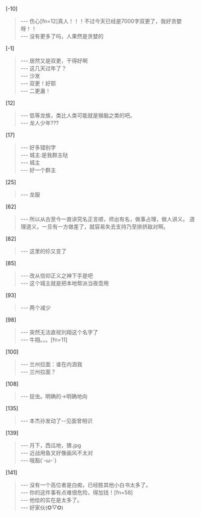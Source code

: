
[-10] 
>--- 伤心[fn=12]真人！！！不过今天已经是7000字双更了，我好贪婪呀！！<br>
>--- 没有更多了吗，人果然是贪婪的<br>

[-1] 
>--- 居然又是双更，干得好啊<br>
>--- 这几天过年了？<br>
>--- 沙发<br>
>--- 双更！好耶<br>
>--- 二更蛊！<br>

[12] 
>--- 低等龙族，类比人类可能就是猴脑之类的吧。<br>
>--- 龙人少年???<br>

[17] 
>--- 好多错别字<br>
>--- 城主:是我群主哒<br>
>--- 城主<br>
>--- 好一个群主<br>

[25] 
>--- 龙服<br>

[62] 
>--- 所以从古至今一直讲究名正言顺，师出有名，做事占理，做人讲义。 道理道义，一旦有一方做差了，就容易失去支持乃至排挤敌对啊。<br>

[82] 
>--- 这里的伱又变了<br>

[85] 
>--- 改从信仰正义之神下手是吧<br>
>--- 这个城主就是把本地帮派当夜壶用<br>

[93] 
>--- 两个减少<br>

[98] 
>--- 突然无法直视刘翔这个名字了<br>
>--- 牛翔。。。[fn=11]<br>

[100] 
>--- 兰州拉面：谁在内涵我<br>
>--- 兰州拉面？<br>

[108] 
>--- 捉虫。明确的→明确地向<br>

[135] 
>--- 本杰孙发动了--见面曾相识<br>

[139] 
>--- 月下，西瓜地，猹.jpg<br>
>--- 近战用鱼叉好像画风不太对<br>
>--- 哦豁(´-ω-`)<br>

[141] 
>--- 没有一个高位者是白痴，已经胜其他小白书太多了。<br>
>--- 你的这件事有点难很危险，得加钱！[fn=58]<br>
>--- 他给的实在是太多了。<br>
>--- 好家伙(✪▽✪)<br>
